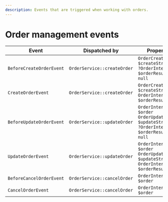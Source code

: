 ```yaml
---
description: Events that are triggered when working with orders.
---
```


# Order management events
| Event | Dispatched by | Properties |
|---|---|---|
|`BeforeCreateOrderEvent`|`OrderService::createOrder`|`OrderCreateStruct $createStruct`<br/>`?OrderInterface $orderResult = null`|
|`CreateOrderEvent`|`OrderService::createOrder`|`OrderCreateStruct $createStruct`<br/>`OrderInterface $orderResult`|
|`BeforeUpdateOrderEvent`|`OrderService::updateOrder`|`OrderInterface $order`<br/>`OrderUpdateStruct $updateStruct`<br/>`?OrderInterface $orderResult = null`|
|`UpdateOrderEvent`|`OrderService::updateOrder`|`OrderInterface $order`<br/>`OrderUpdateStruct $updateStruct`<br/>`OrderInterface $orderResult`|
|`BeforeCancelOrderEvent`|`OrderService::cancelOrder`|`OrderInterface $order`|
|`CancelOrderEvent`|`OrderService::cancelOrder`|`OrderInterface $order`|